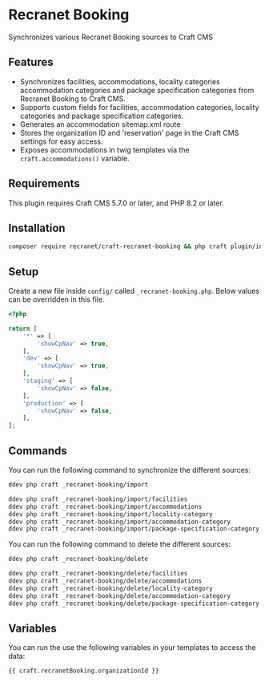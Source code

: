 # Recranet Booking

Synchronizes various Recranet Booking sources to Craft CMS

## Features

- Synchronizes facilities, accommodations, locality categories accommodation categories and package specification categories from Recranet Booking to Craft CMS.
- Supports custom fields for facilities, accommodation categories, locality categories and package specification categories.
- Generates an accommodation sitemap.xml route
- Stores the organization ID and 'reservation' page in the Craft CMS settings for easy access.
- Exposes accommodations in twig templates via the `craft.accommodations()` variable.

## Requirements

This plugin requires Craft CMS 5.7.0 or later, and PHP 8.2 or later.

## Installation

```bash 
composer require recranet/craft-recranet-booking && php craft plugin/install _recranet-booking
```

## Setup
Create a new file inside `config/` called `_recranet-booking.php`. Below values can be overridden in this file. 
```php
<?php

return [
    '*' => [
        'showCpNav' => true,
    ],
    'dev' => [
        'showCpNav' => true,
    ],
    'staging' => [
        'showCpNav' => false,
    ],
    'production' => [
        'showCpNav' => false,
    ],
];
```

## Commands

You can run the following command to synchronize the different sources:

```bash
ddev php craft _recranet-booking/import

ddev php craft _recranet-booking/import/facilities
ddev php craft _recranet-booking/import/accommodations
ddev php craft _recranet-booking/import/locality-category
ddev php craft _recranet-booking/import/accommodation-category
ddev php craft _recranet-booking/import/package-specification-category
```

You can run the following command to delete the different sources:

```bash
ddev php craft _recranet-booking/delete

ddev php craft _recranet-booking/delete/facilities
ddev php craft _recranet-booking/delete/accommodations
ddev php craft _recranet-booking/delete/locality-category
ddev php craft _recranet-booking/delete/accommodation-category
ddev php craft _recranet-booking/delete/package-specification-category
```

## Variables

You can run the use the following variables in your templates to access the data:

```twig
{{ craft.recranetBooking.organizationId }}
```